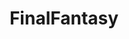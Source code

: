 ---
title: FinalFantasy
crosslinks:
- FFXV
- ffxiv
- dissidia
- ffxi
- FFRecordKeeper
- FinalFantasyXII
- france
- Gamingcirclejerk
- KingdomHearts
- OtakuVisualArts
- xdfp
- place
- Games
- FFXII
- JRPG
- ProCSS
- ChronoCross
- modnews
- Pixiv
---